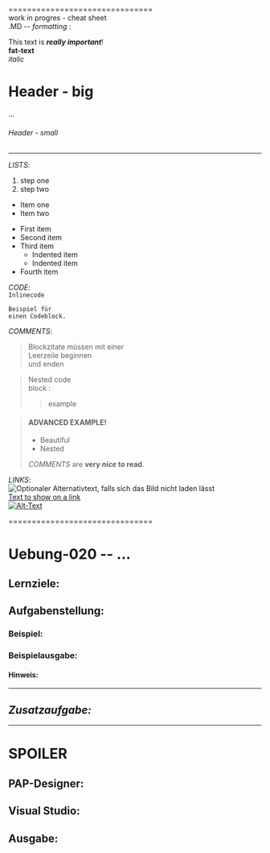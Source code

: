 ===============================  
 work in progres - cheat sheet  
  .MD -- *formatting* :  

This text is ***really important***!  
**fat-text**  
*italic*  

  # Header - big  
  ...  
  ###### Header - small   

---

*LISTS*:  
1. step one
2. step two

* Item one
* Item two

- First item
- Second item
- Third item
    - Indented item
    - Indented item
- Fourth item
 
*CODE*:  
`Inlinecode`  

```
Beispiel für 
einen Codeblock.
```

*COMMENTS*:  
> Blockzitate müssen mit einer  
> Leerzeile beginnen  
> und enden  

> Nested code  
> block :  
>> example  

> #### ADVANCED EXAMPLE!  
>  
> - Beautiful  
> - Nested  
>  
>  *COMMENTS* are **very ***nice*** to read**.  


*LINKS*:  
![Optionaler Alternativtext, falls sich das Bild nicht laden lässt](http://www.sampleurl.com/logo.png)  
[Text to show on a link](http://www.sampleurl.com)  
[![Alt-Text](imageurl)](linkurl)  

===============================

# Uebung-020  --  ...

## Lernziele:

## Aufgabenstellung:

### Beispiel:
### Beispielausgabe:

#### Hinweis:

-------------------------------
## *Zusatzaufgabe:*




-------------------------------
# **SPOILER**

## PAP-Designer:

## Visual Studio:

## Ausgabe:
